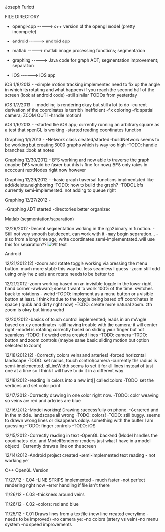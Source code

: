 

Joseph Furlott

FILE DIRECTORY
- opengl-cpp -----> c++ version of the opengl model (pretty incomplete)

- android    -----> android app

- matlab     -----> matlab image processing functions; segmentation

- graphing   -----> Java code for graph ADT; segmentation improvement; separation

- iOS	    ------> iOS app



iOS 1/8/2013 - 
	-simple motion tracking implemented need to fix up the angle in which its rotating and what happens if you reach the second half of the screen (look at android code)
	-still similar TODOs from yesterday


iOS 1/7/2013 -
	-modeling is rendering okay but still a lot to do
	-current derivation of the coordinates is terribly inefficient
	-fix coloring
	-fix spatial camera; ZOOM OUT!
	-handle motion!

iOS 1/6/2013 -
	-started the iOS app; currently running an arbitrary square as a test that openGL is working
	-started reading coordinates function


Graphing 1/1/2013 -
	-Network class created/started
	-buildNetwork seems to be working but creating 6000 graphs which is way too high
	-TODO: handle branches:::look at notes

Graphing 12/30/2012 - BFS working and now able to traverse the graph (maybe DFS would be faster but this is fine for now.) BFS only takes in acccount nextNodes right now however


Graphing 12/29/2012 -
	-basic graph traversal functions implmentated like add/delete/neighboring
	-TODO: how to build the graph? 
	-TODOL bfs currently semi-implemented. not adding to queue right

Graphing 12/27/2012 -

-Graphing ADT started
-directories better organized


Matlab (segmentation/separation)

12/26/2012
-Decent segmentation working in the rgb2binary.m function.
-Still not very smooth but decent.  can work with it
-may begin separation...
-also from a long time ago, write coordinates semi-implementated..will use this for separation??
![Alt text](https://raw.github.com/jmfurlott/opengl-network-model/master/matlab/output_binary.jpg?login=jmfurlott&token=945c1eb9788fe354a7bf537baa4976b3)




Android 


12/21/2012 (2)
-zoom and rotate toggle working via pressing the menu button.  much more
stable this way but less seamless I guess
-zoom still odd using only the z axis and rotate needs to be better too

12/21/2012
-zoom working based on an invisible toggle in the lower right hand corner
-awkward; doesn't want to work 100% of the time. switches back to rotations - weird
-TODO: implement as a menu button or a visible button at least. I think its due
	to the toggle being based off coordinates in space ( quick and dirty right now)
-TODO: create more natural zoom.  zth zoom is okay but kinda weird


12/20/2012
-basics of touch control implemented; reads in an mAngle based on x y coordinates
-still having trouble with the camera; it will center right
-model is rotating correctly based on sliding your finger but not seamless
-TODO: fix weird extra created lines
-TODO: camera
-TODO: button and zoom controls (maybe same basic sliding motion but option selected to zoom)

12/18/2012 (2)
-Correctly colors veins and arteries!
-forced horizontal landscape
-TODO: set radius, touch control/camera
-currently the radius is semi-implemented. glLineWidth seems to set it for all lines
instead of just one at a time so I think I will have to do it in a different 
way



12/18/2012
-reading in colors into a new int[] called colors
-TODO: set the vertices and set color point


12/17/2012 
-Correctly drawing in one color right now.
-TODO: color weaving so veins are red and arteries are blue

12/16/2012
-Model working! Drawing successfully on phone.
-Centered and in the middle. landscape all wrong
-TODO: colors!
-TODO: still buggy. seems to drawn wrong lines or disappears oddly. something with
the buffer I am guessing
-TODO: finger controls
-TODO: iOS

12/15/2012
-Correctly reading in text
-OpenGL backend (Model handles the coodinates, etc.  and ModelRenderer renders just what I have in a model object)
-Currently draws a line on the screen

12/14/2012
-Android project created
-semi-implemented text reading - not working yet






C++ OpenGL Version

11/27/12 - 0.04
-LINE STRIPS implemented - much faster
-not perfect rendering right now
-error handling if file isn't there

11/26/12 - 0.03
-thickness around veins


11/26/12 - 0.02
-colors: red and blue


11/25/12 - 0.01
Draws lines from a textfile (new line created everytime - needs to be improved)
-no camera yet
-no colors (artery vs vein)
-no menu system
-no speed improvements
